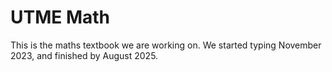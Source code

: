 # UTME Math
This is the maths textbook we are working on.
We started typing November 2023, and finished by August 2025.
